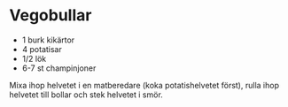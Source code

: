 # Vegobullar

* 1 burk kikärtor
* 4 potatisar
* 1/2 lök
* 6-7 st champinjoner

Mixa ihop helvetet i en matberedare (koka potatishelvetet först),
rulla ihop helvetet till bollar och stek helvetet i smör.

